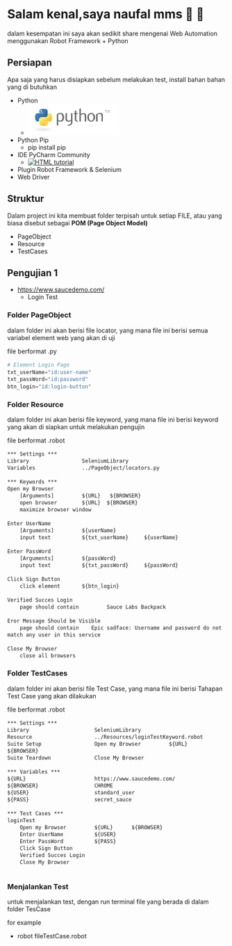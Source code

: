 
# Salam kenal,saya naufal mms 👋 :muscle:

dalam kesempatan ini saya akan sedikit share mengenai Web Automation
menggunakan Robot Framework + Python


## Persiapan
Apa saja yang harus disiapkan sebelum melakukan test, install bahan bahan yang di butuhkan

- Python
    - [![Python Download](https://raw.githubusercontent.com/Tset-Noitamotua/_learnpython/master/images/python_logo.png)](https://www.python.org/downloads/)
- Python Pip
    - pip install pip
- IDE PyCharm Community
    - <a href="https://www.jetbrains.com/pycharm/download/#section=windows"><img src="https://upload.wikimedia.org/wikipedia/commons/thumb/1/1d/PyCharm_Icon.svg/1200px-PyCharm_Icon.svg.png" alt="HTML tutorial" style="width:100"></a>
- Plugin Robot Framework & Selenium
- Web Driver


## Struktur

Dalam project ini kita membuat folder terpisah untuk setiap FILE, atau yang biasa disebut sebagai **POM (Page Object Model)**

- PageObject
- Resource
- TestCases


## Pengujian 1
- https://www.saucedemo.com/
    - Login Test
### Folder PageObject
dalam folder ini akan berisi file locator, yang mana file ini berisi semua variabel element web yang akan di uji

file berformat .py

```python
# Element Login Page
txt_userName="id:user-name"
txt_passWord="id:password"
btn_login="id:login-button"
```


### Folder Resource
dalam folder ini akan berisi file keyword, yang mana file ini berisi keyword yang akan di siapkan untuk melakukan pengujin

file berformat .robot

```robotframework
*** Settings ***
Library                 SeleniumLibrary
Variables               ../PageObject/locators.py

*** Keywords ***
Open my Browser
    [Arguments]         ${URL}   ${BROWSER}
    open browser        ${URL}  ${BROWSER}
    maximize browser window

Enter UserName
    [Arguments]         ${userName}
    input text          ${txt_userName}     ${userName}

Enter PassWord
    [Arguments]         ${passWord}
    input text          ${txt_passWord}     ${passWord}

Click Sign Button
    click element       ${btn_login}

Verified Succes Login
    page should contain         Sauce Labs Backpack

Eror Message Should be Visible
    page should contain    Epic sadface: Username and password do not match any user in this service

Close My Browser
    close all browsers
```


### Folder TestCases
dalam folder ini akan berisi file Test Case, yang mana file ini berisi Tahapan Test Case yang akan dilakukan

file berformat .robot

```robotframework
*** Settings ***
Library                     SeleniumLibrary
Resource                    ../Resources/loginTestKeyword.robot
Suite Setup                 Open my Browser         ${URL}      ${BROWSER}
Suite Teardown              Close My Browser

*** Variables ***
${URL}                      https://www.saucedemo.com/
${BROWSER}                  CHROME
${USER}                     standard_user
${PASS}                     secret_sauce

*** Test Cases ***
loginTest
    Open my Browser         ${URL}      ${BROWSER}
    Enter UserName          ${USER}
    Enter PassWord          ${PASS}
    Click Sign Button
    Verified Succes Login
    Close My Browser


```


### Menjalankan Test
untuk menjalankan test, dengan run terminal file yang berada di dalam folder TesCase

for example

- robot fileTestCase.robot
